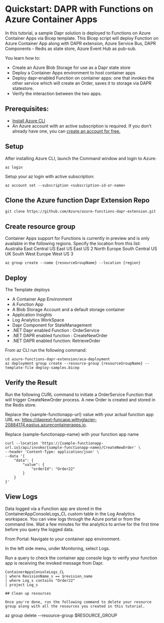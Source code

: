 # Quickstart: DAPR with Functions on Azure Container Apps

In this tutorial, a sample Dapr solution is deployed to Functions on Azure Container Apps via Bicep template.
This Bicep script will deploy Function on Azure Container App along with DAPR extension, Azure Service Bus, DAPR Components - Redis as state store, Azure Event Hub as pub-sub.

You learn how to:

- Create an Azure Blob Storage for use as a Dapr state store
- Deploy a Container Apps environment to host container apps
- Deploy dapr-enabled Function on container apps: one that invokes the other service which will create an Order, saves it to storage via DAPR statestore.
- Verify the interaction between the two apps.

## Prerequisites:

- [Install Azure CLI](https://docs.microsoft.com/en-us/cli/azure/install-azure-cli)
- An Azure account with an active subscription is required. If you don't already have one, you can [create an account for free.](https://azure.microsoft.com/free/?WT.mc_id=A261C142F)

## Setup

After installing Azure CLI, launch the Command window and login to Azure:

```
az login
```
Setup  your az login with active subscription:

```
az account set --subscription <subscription-id-or-name>
```

## Clone the Azure function Dapr Extension Repo

```
git clone https://github.com/Azure/azure-functions-dapr-extension.git

```

## Create resource group

Container Apps support for Functions is currently in preview and is only available in the following regions. Specify the location from this list:
Australia East
Central US
East US
East US 2
North Europe
South Central US
UK South
West Europe
West US 3

```
az group create --name {resourceGroupName} --location {region}
```

## Deploy 

The Template deploys 
- A Container App Environment
- A Function App
- A Blob Storage Account and a default storage container
- Application Insights
- Log Analytics WorkSpace
- Dapr Component for StateManagement
- .NET Dapr enabled Function :  OrderService
- .NET DAPR enabled function : CreateNewOrder
- .NET DAPR enabled function: RetrieveOrder

From az CLI run the following command:

```
cd azure-functions-dapr-extension/aca-deployment
az deployment group create --resource-group {resourceGroupName} --template-file deploy-samples.bicep
```

## Verify the Result

Run the following CURL command to initiate a OrderService Function that will trigger CreateNewOrder process. A new Order is created and stored in the Redis store.

Replace the {sample-functionapp-url} value with your actual function app URL ex: https://daprext-funcapp.wittyglacier-20884174.eastus.azurecontainerapps.io.

Replace {sample-functionapp-name} with your function app name

```
curl --location 'https://{sample-functionapp-url.io}/api/invoke/{sample-functionapp-name}/CreateNewOrder' \
--header 'Content-Type: application/json' \
--data '{
    "data": {
        "value": {
            "orderId": "Order22"
        }
    }
}'
```

## View Logs

Data logged via a Function app are stored in the ContainerAppConsoleLogs_CL custom table in the Log Analytics workspace. You can view logs through the Azure portal or from the command line. Wait a few minutes for the analytics to arrive for the first time before you query the logged data.

From Portal: 
Navigate to your container app environment.

In the left side menu, under Monitoring, select Logs.

Run a query to check the container app console logs to verify your function app is receiving the invoked message from Dapr.

```
ContainerAppsConsoleLogs_CL
| where RevisionName_s == $revision_name
| where Log_s contains "Order22"
| project Log_s

## Clean up resources

Once you're done, run the following command to delete your resource group along with all the resources you created in this tutorial.

```
az group delete --resource-group $RESOURCE_GROUP
```
